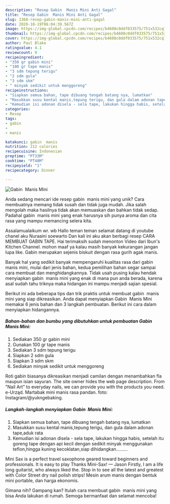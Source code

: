 ```yaml
---
description: "Resep Gabin  Manis Mini Anti Gagal"
title: "Resep Gabin  Manis Mini Anti Gagal"
slug: 1368-resep-gabin-manis-mini-anti-gagal
date: 2020-10-19T06:04:39.567Z
image: https://img-global.cpcdn.com/recipes/b4608c0ddf033575/751x532cq70/gabin-manis-mini-foto-resep-utama.jpg
thumbnail: https://img-global.cpcdn.com/recipes/b4608c0ddf033575/751x532cq70/gabin-manis-mini-foto-resep-utama.jpg
cover: https://img-global.cpcdn.com/recipes/b4608c0ddf033575/751x532cq70/gabin-manis-mini-foto-resep-utama.jpg
author: Paul Blake
ratingvalue: 4.1
reviewcount: 9
recipeingredient:
- "350 gr gabin mini"
- "100 gr tape manis"
- "3 sdm tepung terigu"
- "2 sdm gula"
- "3 sdm skm"
- " minyak sedikit untuk menggoreng"
recipeinstructions:
- "Siapkan semua bahan, tape dibuang tengah batang nya, lumatkan"
- "Masukkan susu kental manis,tepung terigu, dan gula dalam adonan tape,aduk rata"
- "Kemudian isi adonan disela - sela tape, lakukan hingga habis, setelah itu goreng tape dengan api kecil dengan sedikit minyak menggunakan teflon,hingga kuning kecoklatan,siap dihidangkan........."
categories:
- Resep
tags:
- gabin
- 
- manis

katakunci: gabin  manis 
nutrition: 212 calories
recipecuisine: Indonesian
preptime: "PT33M"
cooktime: "PT40M"
recipeyield: "1"
recipecategory: Dinner

---
```



![Gabin  Manis Mini](https://img-global.cpcdn.com/recipes/b4608c0ddf033575/751x532cq70/gabin-manis-mini-foto-resep-utama.jpg)

Anda sedang mencari ide resep gabin  manis mini yang unik? Cara membuatnya memang tidak susah dan tidak juga mudah. Jika salah mengolah maka hasilnya tidak akan memuaskan dan bahkan tidak sedap. Padahal gabin  manis mini yang enak harusnya sih punya aroma dan cita rasa yang mampu memancing selera kita.

Assalamualaikum wr. wb Hallo teman teman selamat datang di youtube chanel aku Nuraaini soewarto Dan kali ini aku akan berbagi resep CARA MEMBUAT GABIN TAPE. Hai terimaksih sudah menonton Video dari Ibun&#39;s Kitchen Channel. mohon maaf ya kalau masih banyak kekurangan jangan lupa like. Gabin merupakan sejenis biskuit dengan rasa gurih agak manis.

Banyak hal yang sedikit banyak mempengaruhi kualitas rasa dari gabin  manis mini, mulai dari jenis bahan, kedua pemilihan bahan segar sampai cara membuat dan menghidangkannya. Tidak usah pusing kalau hendak menyiapkan gabin  manis mini yang enak di mana pun anda berada, karena asal sudah tahu triknya maka hidangan ini mampu menjadi sajian spesial.


Berikut ini ada beberapa tips dan trik praktis untuk membuat gabin  manis mini yang siap dikreasikan. Anda dapat menyiapkan Gabin  Manis Mini memakai 6 jenis bahan dan 3 langkah pembuatan. Berikut ini cara dalam menyiapkan hidangannya.

<!--inarticleads1-->

##### Bahan-bahan dan bumbu yang dibutuhkan untuk pembuatan Gabin  Manis Mini:

1. Sediakan 350 gr gabin mini
1. Gunakan 100 gr tape manis
1. Sediakan 3 sdm tepung terigu
1. Siapkan 2 sdm gula
1. Siapkan 3 sdm skm
1. Sediakan  minyak sedikit untuk menggoreng


Roti gabin biasanya dikreasikan menjadi camilan dengan menambahkan fla maupun isian sayuran. The site owner hides the web page description. From &#34;Nail Art&#34; to everyday nails, we can provide you with the products you need. e-Urząd. Martabak mini manis rasa pandan. foto: Instagram/@yukngebaking. 

<!--inarticleads2-->

##### Langkah-langkah menyiapkan Gabin  Manis Mini:

1. Siapkan semua bahan, tape dibuang tengah batang nya, lumatkan
1. Masukkan susu kental manis,tepung terigu, dan gula dalam adonan tape,aduk rata
1. Kemudian isi adonan disela - sela tape, lakukan hingga habis, setelah itu goreng tape dengan api kecil dengan sedikit minyak menggunakan teflon,hingga kuning kecoklatan,siap dihidangkan.........


Mini Sax is a perfect travel saxophone geared toward beginners and professionals. It is easy to play Thanks Mini-Sax! — Jason Firstly, I am a life long guitarist, who always liked the. Stop in to see all the latest and greatest with Color Street dry nail polish strips! Mesin arum manis dengan bentuk mini portable, dan harga ekonomis. 

Gimana nih? Gampang kan? Itulah cara membuat gabin  manis mini yang bisa Anda lakukan di rumah. Semoga bermanfaat dan selamat mencoba!
